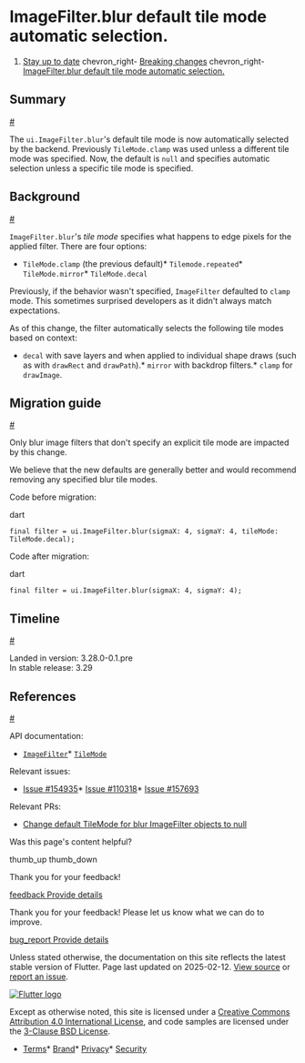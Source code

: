ImageFilter.blur default tile mode automatic selection.
=======================================================

1. [Stay up to date](/release) chevron\_right- [Breaking changes](/release/breaking-changes) chevron\_right- [ImageFilter.blur default tile mode automatic selection.](/release/breaking-changes/image-filter-blur-tilemode)

Summary
-------

[#](#summary)

The `ui.ImageFilter.blur`'s default tile mode is now automatically selected by the backend. Previously `TileMode.clamp` was used unless a different tile mode was specified. Now, the default is `null` and specifies automatic selection unless a specific tile mode is specified.

Background
----------

[#](#background)

`ImageFilter.blur`'s *tile mode* specifies what happens to edge pixels for the applied filter. There are four options:

* `TileMode.clamp` (the previous default)* `Tilemode.repeated`* `TileMode.mirror`* `TileMode.decal`

Previously, if the behavior wasn't specified, `ImageFilter` defaulted to `clamp` mode. This sometimes surprised developers as it didn't always match expectations.

As of this change, the filter automatically selects the following tile modes based on context:

* `decal` with save layers and when applied to individual shape draws (such as with `drawRect` and `drawPath`).* `mirror` with backdrop filters.* `clamp` for `drawImage`.

Migration guide
---------------

[#](#migration-guide)

Only blur image filters that don't specify an explicit tile mode are impacted by this change.

We believe that the new defaults are generally better and would recommend removing any specified blur tile modes.

Code before migration:

dart

```
final filter = ui.ImageFilter.blur(sigmaX: 4, sigmaY: 4, tileMode: TileMode.decal);
```

Code after migration:

dart

```
final filter = ui.ImageFilter.blur(sigmaX: 4, sigmaY: 4);
```

Timeline
--------

[#](#timeline)

Landed in version: 3.28.0-0.1.pre  
 In stable release: 3.29

References
----------

[#](#references)

API documentation:

* [`ImageFilter`](https://api.flutter.dev/flutter/dart-ui/ImageFilter-class.html)* [`TileMode`](https://api.flutter.dev/flutter/dart-ui/TileMode.html)

Relevant issues:

* [Issue #154935](https://github.com/flutter/flutter/issues/154935)* [Issue #110318](https://github.com/flutter/flutter/issues/110318)* [Issue #157693](https://github.com/flutter/flutter/issues/157693)

Relevant PRs:

* [Change default TileMode for blur ImageFilter objects to null](https://github.com/flutter/engine/pull/55552)

Was this page's content helpful?

thumb\_up thumb\_down

Thank you for your feedback!

 [feedback Provide details](https://github.com/flutter/website/issues/new?template=1_page_issue.yml&&page-url=https://docs.flutter.dev/release/breaking-changes/image-filter-blur-tilemode/&page-source=https://github.com/flutter/website/tree/main/src/content/release/breaking-changes/image-filter-blur-tilemode.md)

Thank you for your feedback! Please let us know what we can do to improve.

 [bug\_report Provide details](https://github.com/flutter/website/issues/new?template=1_page_issue.yml&&page-url=https://docs.flutter.dev/release/breaking-changes/image-filter-blur-tilemode/&page-source=https://github.com/flutter/website/tree/main/src/content/release/breaking-changes/image-filter-blur-tilemode.md)

Unless stated otherwise, the documentation on this site reflects the latest stable version of Flutter. Page last updated on 2025-02-12. [View source](https://github.com/flutter/website/tree/main/src/content/release/breaking-changes/image-filter-blur-tilemode.md) or [report an issue](https://github.com/flutter/website/issues/new?template=1_page_issue.yml&&page-url=https://docs.flutter.dev/release/breaking-changes/image-filter-blur-tilemode/&page-source=https://github.com/flutter/website/tree/main/src/content/release/breaking-changes/image-filter-blur-tilemode.md "Report an issue with this page").

[![Flutter logo](/assets/images/branding/flutter/logo+text/horizontal/white.svg)](https://flutter.dev)

Except as otherwise noted, this site is licensed under a [Creative Commons Attribution 4.0 International License](https://creativecommons.org/licenses/by/4.0/), and code samples are licensed under the [3-Clause BSD License](https://opensource.org/licenses/BSD-3-Clause).

* [Terms](/tos "Terms of use")* [Brand](/brand "Brand usage guidelines")* [Privacy](https://policies.google.com/privacy "Privacy policy")* [Security](/security "Security philosophy and practices")

   